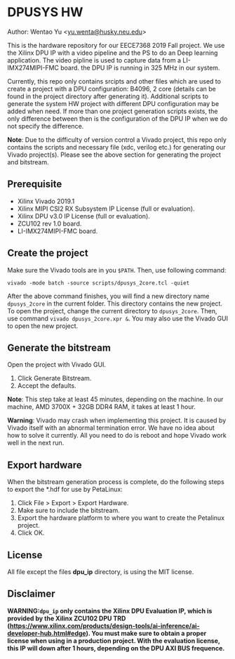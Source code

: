 # DPUSYS HW

Author: Wentao Yu \<yu.wenta@husky.neu.edu\>

This is the hardware repository for our EECE7368 2019 Fall project. We use the Xilinx DPU IP with a video pipeline and the PS to do an Deep learning application. The video pipline is used to capture data from a LI-IMX274MIPI-FMC board. the DPU IP is running in 325 MHz in our system.

Currently, this repo only contains srcipts and other files which are used to create a project with a DPU configuration: B4096, 2 core (details can be found in the project directory after generating it). Additional scripts to generate the system HW project with different DPU configuration may be added when need. If more than one project generation scripts exists, the only difference between then is the configuration of the DPU IP when we do not specify the difference.

**Note**: Due to the difficulty of version control a Vivado project, this repo only contains the scripts and necessary file (xdc, verilog etc.) for generating our Vivado project(s). Please see the above section for generating the project and bitstream.

## Prerequisite

- Xilinx Vivado 2019.1
- Xilinx MIPI CSI2 RX Subsystem IP License (full or evaluation).
- Xilinx DPU v3.0 IP License (full or evaluation).
- ZCU102 rev 1.0 board.
- LI-IMX274MIPI-FMC board.

## Create the project

Make sure the Vivado tools are in you `$PATH`. Then, use following command:

```shell
vivado -mode batch -source scripts/dpusys_2core.tcl -quiet
```

After the above command finishes, you will find a new directory name `dpusys_2core` in the current folder. This directory contains the new project. To open the project, change the current directory to `dpusys_2core`. Then, use command `vivado dpusys_2core.xpr &`. You may also use the Vivado GUI to open the new project.

## Generate the bitstream
Open the project with Vivado GUI.

1. Click Generate Bitstream.
1. Accept the defaults.

**Note**: This step take at least 45 minutes, depending on the machine. In our machine, AMD 3700X + 32GB DDR4 RAM, it takes at least 1 hour.

**Warning**: Vivado may crash when implementing this project. It is caused by Vivado itself with an abnormal termination error. We have no idea about how to solve it currently. All you need to do is reboot and hope Vivado work well in the next run.

## Export hardware
When the bitstream generation process is complete, do the following steps to export the *.hdf for use by PetaLinux:

1. Click File > Export > Export Hardware.
1. Make sure to include the bitstream.
1. Export the hardware platform to where you want to create the Petalinux project.
1. Click OK.

## License

All file except the files **dpu_ip** directory, is using the MIT license.


## Disclaimer

**WARNING:`dpu_ip` only contains the Xilinx DPU Evaluation IP, which is provided by the Xilinx ZCU102 DPU TRD (https://www.xilinx.com/products/design-tools/ai-inference/ai-developer-hub.html#edge). You must make sure to obtain a proper license when using in a production project. With the evaluation license, this IP will down after 1 hours, depending on the DPU AXI BUS frequence.**